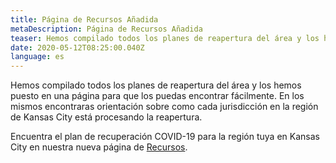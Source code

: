 ```yaml
---
title: Página de Recursos Añadida
metaDescription: Página de Recursos Añadida
teaser: Hemos compilado todos los planes de reapertura del área y los hemos puesto en una página para que los puedas encontrar fácilmente.  En los mismos encontraras orientación sobre como cada jurisdicción en la región de Kansas City está procesando la reapertura.
date: 2020-05-12T08:25:00.040Z
language: es
---
```


Hemos compilado todos los planes de reapertura del área y los hemos puesto en una página para que los puedas encontrar fácilmente. En los mismos encontraras orientación sobre como cada jurisdicción en la región de Kansas City está procesando la reapertura.

Encuentra el plan de recuperación COVID-19 para la región tuya en Kansas City en nuestra nueva página de [Recursos](/es/covid-19-recursos/).
